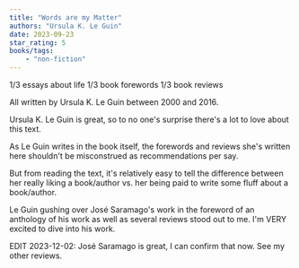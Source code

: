```yaml
---
title: "Words are my Matter"
authors: "Ursula K. Le Guin"
date: 2023-09-23
star_rating: 5
books/tags:
    - "non-fiction"
---
```

1/3 essays about life
1/3 book forewords
1/3 book reviews

All written by Ursula K. Le Guin between 2000 and 2016.

Ursula K. Le Guin is great, so to no one's surprise there's a lot to love about this text.

<!--more-->

As Le Guin writes in the book itself, the forewords and reviews she's written here shouldn't be misconstrued as recommendations per say.

But from reading the text, it's relatively easy to tell the difference between her really liking a book/author vs. her being paid to write some fluff about a book/author.

Le Guin gushing over José Saramago's work in the foreword of an anthology of his work as well as several reviews stood out to me. I'm VERY excited to dive into his work.

EDIT 2023-12-02: José Saramago is great, I can confirm that now. See my other reviews.
